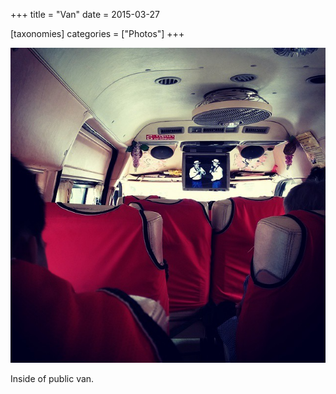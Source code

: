 +++
title = "Van"
date = 2015-03-27

[taxonomies]
categories = ["Photos"]
+++

![Van](van.jpeg)

Inside of public van.

